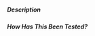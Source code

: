 <!--- Provide a general summary of your changes in the Title above -->

<!--- Make sure you've read CONTRIBUTING.md and CODE_OF_CONDUCT.md -->
<!---  -->
<!--- If suggesting a major new feature or major change, please discuss it in an issue/discussions first -->
<!--- If fixing a bug, IDEALLY there should be an issue describing it with steps to reproduce -->
##### Description
<!--- Describe your changes in detail -->
<!--- Why is this change required? What problem does it solve? -->
<!--- If it fixes an open issue, please link to the issue here. -->
<!--- Consider including potentially useful screenshots of your feature in action -->

##### How Has This Been Tested?
<!--- Please describe in detail how you tested your changes. -->
<!--- Include details of your testing environment, and the tests you ran to -->
<!--- see how your change affects other areas of the code, etc. -->

